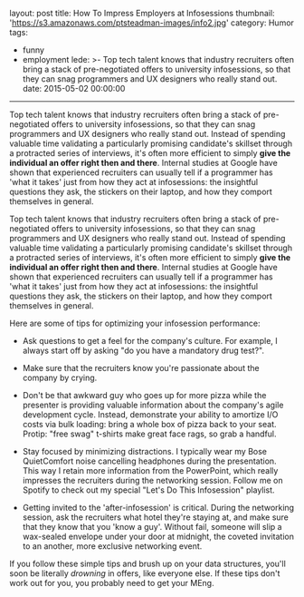 layout: post
title: How To Impress Employers at Infosessions
thumbnail: 'https://s3.amazonaws.com/ptsteadman-images/info2.jpg'
category: Humor
tags:
  - funny
  - employment
lede: >-
  Top tech talent knows that industry recruiters often bring a stack of
  pre-negotiated offers to university infosessions, so that they can snag
  programmers and UX designers who really stand out.
date: 2015-05-02 00:00:00
---

Top tech talent knows that industry recruiters often bring a stack of
pre-negotiated offers to university infosessions, so that they can snag
programmers and UX designers who really stand out.  Instead of spending valuable
time validating a particularly promising candidate's skillset through a
protracted series of interviews, it's often more efficient to simply __give the
individual an offer right then and there__.  Internal studies at Google have shown
that experienced recruiters can usually tell if a programmer has 'what it takes'
just from how they act at infosessions: the insightful questions they ask, the
stickers on their laptop, and how they comport themselves in general.

<!-- more -->

Top tech talent knows that industry recruiters often bring a stack of
pre-negotiated offers to university infosessions, so that they can snag
programmers and UX designers who really stand out.  Instead of spending valuable
time validating a particularly promising candidate's skillset through a
protracted series of interviews, it's often more efficient to simply __give the
individual an offer right then and there__.  Internal studies at Google have shown
that experienced recruiters can usually tell if a programmer has 'what it takes'
just from how they act at infosessions: the insightful questions they ask, the
stickers on their laptop, and how they comport themselves in general.


Here are some of tips for optimizing your infosession performance:

- Ask questions to get a feel for the company's culture.  For example, I always
  start off by asking "do you have a mandatory drug test?".

- Make sure that the recruiters know you're passionate about the company by
  crying.  

- Don't be that awkward guy who goes up for more pizza while the presenter is
  providing valuable information about the company's agile development cycle.
  Instead, demonstrate your ability to amortize I/O costs via bulk loading:
  bring a whole box of pizza back to your seat.  Protip: "free swag" t-shirts
  make great face rags, so grab a handful.

- Stay focused by minimizing distractions.  I typically wear my Bose
  QuietComfort noise cancelling headphones during the presentation.  This way I
  retain more information from the PowerPoint, which really impresses the
  recruiters during the networking session.  Follow me on Spotify to check out
  my special "Let's Do This Infosession" playlist.

- Getting invited to the 'after-infosession' is critical.  During the networking
  session, ask the recruiters what hotel they're staying at, and make sure that
they know that you 'know a guy'.  Without fail, someone will slip a wax-sealed
envelope under your door at midnight, the coveted invitation to an another, more
exclusive networking event.  

If you follow these simple tips and brush up on your data structures, you'll
soon be literally *drowning* in offers, like everyone else.  If these tips don't
work out for you, you probably need to get your MEng.
